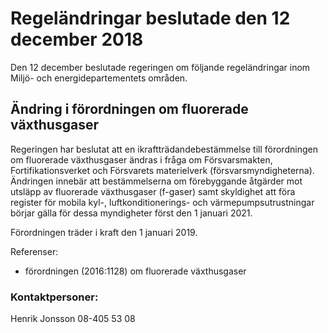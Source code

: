 # Regeländringar beslutade den 12 december 2018

Den 12 december beslutade regeringen om följande regeländringar inom Miljö\- och energidepartementets områden.


## Ändring i förordningen om fluorerade växthusgaser

Regeringen har beslutat att en ikraftträdandebestämmelse till förordningen om fluorerade växthusgaser ändras i fråga om Försvarsmakten, Fortifikationsverket och Försvarets materielverk (försvarsmyndigheterna). Ändringen innebär att bestämmelserna om förebyggande åtgärder mot utsläpp av fluorerade växthusgaser (f\-gaser) samt skyldighet att föra register för mobila kyl\-, luftkonditionerings\- och värmepumpsutrustningar börjar gälla för dessa myndigheter först den 1 januari 2021\.

Förordningen träder i kraft den 1 januari 2019\.

Referenser:

* förordningen (2016:1128\) om fluorerade växthusgaser

### Kontaktpersoner:

Henrik Jonsson 08\-405 53 08
